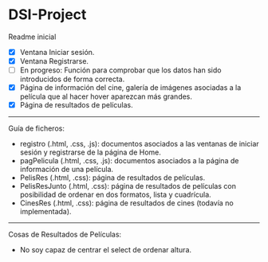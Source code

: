 # DSI-Project

Readme inicial

- [x] Ventana Iniciar sesión.
- [x] Ventana Registrarse.
- [ ] En progreso: Función para comprobar que los datos han sido introducidos de forma correcta.
- [x] Página de información del cine, galería de imágenes asociadas a la película que al hacer hover aparezcan más grandes.
- [x] Página de resultados de películas.

----------

Guía de ficheros:

- registro (.html, .css, .js): documentos asociados a las ventanas de iniciar sesión y registrarse de la página de Home.
- pagPelicula (.html, .css, .js): documentos asociados a la página de información de una película.
- PelisRes (.html, .css): página de resultados de películas.
- PelisResJunto (.html, .css): página de resultados de películas con posibilidad de ordenar en dos formatos, lista y cuadrícula.
- CinesRes (.html, .css): página de resultados de cines (todavía no implementada).

----------

Cosas de Resultados de Películas:

 - No soy capaz de centrar el select de ordenar altura.